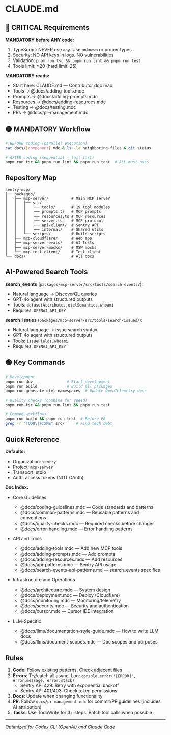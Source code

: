 # CLAUDE.md

## 🔴 CRITICAL Requirements

**MANDATORY before ANY code:**
1. TypeScript: NEVER use `any`. Use `unknown` or proper types
2. Security: NO API keys in logs. NO vulnerabilities
3. Validation: `pnpm run tsc && pnpm run lint && pnpm run test`
4. Tools limit: ≤20 (hard limit: 25)

**MANDATORY reads:**
- Start here: CLAUDE.md — Contributor doc map
- Tools → @docs/adding-tools.mdc
- Prompts → @docs/adding-prompts.mdc
- Resources → @docs/adding-resources.mdc
- Testing → @docs/testing.mdc
- PRs → @docs/pr-management.mdc

## 🟡 MANDATORY Workflow

```bash
# BEFORE coding (parallel execution)
cat docs/[component].mdc & ls -la neighboring-files & git status

# AFTER coding (sequential - fail fast)
pnpm run tsc && pnpm run lint && pnpm run test  # ALL must pass
```

## Repository Map

```
sentry-mcp/
├── packages/
│   ├── mcp-server/          # Main MCP server
│   │   ├── src/
│   │   │   ├── tools/       # 19 tool modules
│   │   │   ├── prompts.ts   # MCP prompts
│   │   │   ├── resources.ts # MCP resources
│   │   │   ├── server.ts    # MCP protocol
│   │   │   ├── api-client/  # Sentry API
│   │   │   └── internal/    # Shared utils
│   │   └── scripts/         # Build scripts
│   ├── mcp-cloudflare/      # Web app
│   ├── mcp-server-evals/    # AI tests
│   ├── mcp-server-mocks/    # MSW mocks
│   └── mcp-test-client/     # Test client
└── docs/                    # All docs
```

## AI-Powered Search Tools

**search_events** (`packages/mcp-server/src/tools/search-events/`):
- Natural language → DiscoverQL queries
- GPT-4o agent with structured outputs
- Tools: `datasetAttributes`, `otelSemantics`, `whoami`
- Requires: `OPENAI_API_KEY`

**search_issues** (`packages/mcp-server/src/tools/search-issues/`):
- Natural language → issue search syntax
- GPT-4o agent with structured outputs
- Tools: `issueFields`, `whoami`
- Requires: `OPENAI_API_KEY`

## 🟢 Key Commands

```bash
# Development
pnpm run dev               # Start development
pnpm run build             # Build all packages
pnpm run generate-otel-namespaces  # Update OpenTelemetry docs

# Quality checks (combine for speed)
pnpm run tsc && pnpm run lint && pnpm run test

# Common workflows
pnpm run build && pnpm run test  # Before PR
grep -r "TODO\|FIXME" src/     # Find tech debt
```

## Quick Reference

**Defaults:**
- Organization: `sentry`
- Project: `mcp-server`
- Transport: stdio
- Auth: access tokens (NOT OAuth)

**Doc Index:**

- Core Guidelines
  - @docs/coding-guidelines.mdc — Code standards and patterns
  - @docs/common-patterns.mdc — Reusable patterns and conventions
  - @docs/quality-checks.mdc — Required checks before changes
  - @docs/error-handling.mdc — Error handling patterns

- API and Tools
  - @docs/adding-tools.mdc — Add new MCP tools
  - @docs/adding-prompts.mdc — Add prompts
  - @docs/adding-resources.mdc — Add resources
  - @docs/api-patterns.mdc — Sentry API usage
  - @docs/search-events-api-patterns.md — search_events specifics

- Infrastructure and Operations
  - @docs/architecture.mdc — System design
  - @docs/deployment.mdc — Deploy (Cloudflare)
  - @docs/monitoring.mdc — Monitoring/telemetry
  - @docs/security.mdc — Security and authentication
  - @docs/cursor.mdc — Cursor IDE integration

- LLM-Specific
  - @docs/llms/documentation-style-guide.mdc — How to write LLM docs
  - @docs/llms/document-scopes.mdc — Doc scopes and purposes

## Rules

1. **Code**: Follow existing patterns. Check adjacent files
2. **Errors**: Try/catch all async. Log: `console.error('[ERROR]', error.message, error.stack)`
   - Sentry API 429: Retry with exponential backoff
   - Sentry API 401/403: Check token permissions
3. **Docs**: Update when changing functionality
4. **PR**: Follow `docs/pr-management.mdc` for commit/PR guidelines (includes AI attribution)
5. **Tasks**: Use TodoWrite for 3+ steps. Batch tool calls when possible

---
*Optimized for Codex CLI (OpenAI) and Claude Code*
